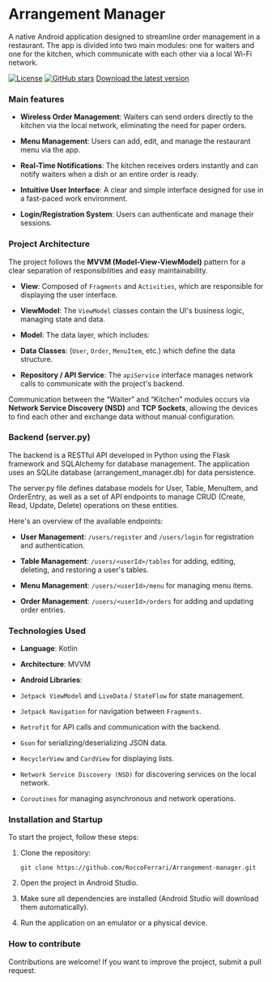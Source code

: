 # Arrangement Manager

A native Android application designed to streamline order management in a restaurant. The app is divided into two main modules: one for waiters and one for the kitchen, which communicate with each other via a local Wi-Fi network.

[![License](https://img.shields.io/badge/license-MIT-blue.svg)](LICENSE)
[![GitHub stars](https://img.shields.io/github/stars/RoccoFerrari/Arrangement-manager.svg)](https://github.com/RoccoFerrari/Arrangement-manager/stargazers)
[Download the latest version](Arrangement-Manager.apk)

### Main features

- **Wireless Order Management**: Waiters can send orders directly to the kitchen via the local network, eliminating the need for paper orders.

- **Menu Management**: Users can add, edit, and manage the restaurant menu via the app.

- **Real-Time Notifications**: The kitchen receives orders instantly and can notify waiters when a dish or an entire order is ready.

- **Intuitive User Interface**: A clear and simple interface designed for use in a fast-paced work environment.

- **Login/Registration System**: Users can authenticate and manage their sessions.
    

### Project Architecture

The project follows the **MVVM (Model-View-ViewModel)** pattern for a clear separation of responsibilities and easy maintainability.

- **View**: Composed of `Fragments` and `Activities`, which are responsible for displaying the user interface.

- **ViewModel**: The `ViewModel` classes contain the UI's business logic, managing state and data.

- **Model**: The data layer, which includes:

- **Data Classes**: (`User`, `Order`, `MenuItem`, etc.) which define the data structure.

- **Repository / API Service**: The `apiService` interface manages network calls to communicate with the project's backend.
        

Communication between the “Waiter” and “Kitchen” modules occurs via **Network Service Discovery (NSD)** and **TCP Sockets**, allowing the devices to find each other and exchange data without manual configuration.

### Backend (server.py)

The backend is a RESTful API developed in Python using the Flask framework and SQLAlchemy for database management. The application uses an SQLite database (arrangement_manager.db) for data persistence.

The server.py file defines database models for User, Table, MenuItem, and OrderEntry, as well as a set of API endpoints to manage CRUD (Create, Read, Update, Delete) operations on these entities.

Here's an overview of the available endpoints:

- **User Management**: `/users/register` and `/users/login` for registration and authentication.

- **Table Management**: `/users/<userId>/tables` for adding, editing, deleting, and restoring a user's tables.

- **Menu Management**: `/users/<userId>/menu` for managing menu items.

- **Order Management**: `/users/<userId>/orders` for adding and updating order entries.
    

### Technologies Used

- **Language**: Kotlin

- **Architecture**: MVVM

- **Android Libraries**:

- `Jetpack ViewModel` and `LiveData` / `StateFlow` for state management.

- `Jetpack Navigation` for navigation between `Fragments`.

- `Retrofit` for API calls and communication with the backend.

- `Gson` for serializing/deserializing JSON data.

- `RecyclerView` and `CardView` for displaying lists.

- `Network Service Discovery (NSD)` for discovering services on the local network.

- `Coroutines` for managing asynchronous and network operations.
        

### Installation and Startup

To start the project, follow these steps:

1. Clone the repository:
    
    ```
    git clone https://github.com/RoccoFerrari/Arrangement-manager.git
    
    ```
    
2. Open the project in Android Studio.

3. Make sure all dependencies are installed (Android Studio will download them automatically).

4. Run the application on an emulator or a physical device.

### How to contribute

Contributions are welcome! If you want to improve the project, submit a pull request.
